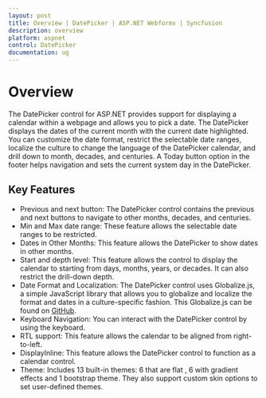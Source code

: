 ```yaml
---
layout: post
title: Overview | DatePicker | ASP.NET Webforms | Syncfusion
description: overview
platform: aspnet
control: DatePicker
documentation: ug
---
```


# Overview

The DatePicker control for ASP.NET provides support for displaying a calendar within a webpage and allows you to pick a date. The DatePicker displays the dates of the current month with the current date highlighted. You can customize the date format, restrict the selectable date ranges, localize the culture to change the language of the DatePicker calendar, and drill down to month, decades, and centuries. A Today button option in the footer helps navigation and sets the current system day in the DatePicker.

## Key Features

* Previous and next button: The DatePicker control contains the previous and next buttons to navigate to other months, decades, and centuries.
* Min and Max date range: These feature allows the selectable date ranges to be restricted.
* Dates in Other Months: This feature allows the DatePicker to show dates in other months.
* Start and depth level: This feature allows the control to display the calendar to starting from days, months, years, or decades. It can also restrict the drill-down depth. 
* Date Format and Localization: The DatePicker control uses Globalize.js, a simple JavaScript library that allows you to globalize and localize the format and dates in a culture-specific fashion. This Globalize.js can be found on [GitHub](https://github.com/jquery/globalize). 
* Keyboard Navigation: You can interact with the DatePicker control by using the keyboard. 
* RTL support: This feature allows the calendar to be aligned from right-to-left. 
* DisplayInline: This feature allows the DatePicker control to function as a calendar control.
* Theme: Includes 13 built-in themes: 6 that are flat , 6 with gradient effects and 1 bootstrap theme. They also support custom skin options to set user-defined themes.
